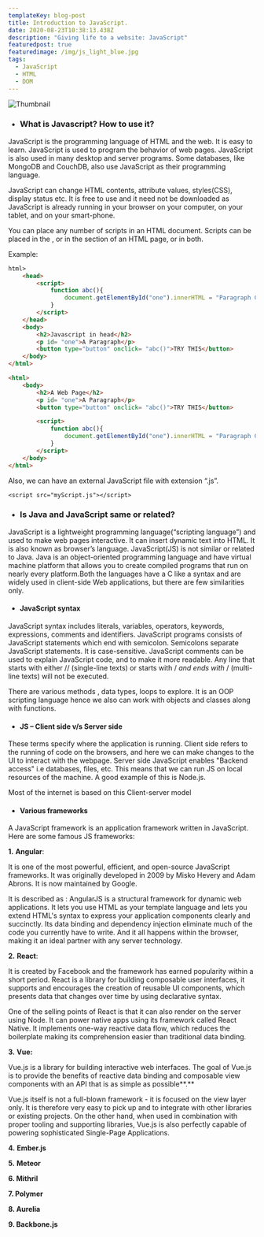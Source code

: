 ```yaml
---
templateKey: blog-post
title: Introduction to JavaScript.
date: 2020-08-23T10:38:13.438Z
description: "Giving life to a website: JavaScript"
featuredpost: true
featuredimage: /img/js_light_blue.jpg
tags:
  - JavaScript
  - HTML
  - DOM
---
```

![Thumbnail](/img/js_light_blue.jpg "Js image")

* ### **What is Javascript? How to use it?**

JavaScript is the programming language of HTML and the web. It is easy to learn. JavaScript is used to program the behavior of web pages. JavaScript is also used in many desktop and server programs. Some databases, like MongoDB and CouchDB, also use JavaScript as their programming language.

JavaScript can change HTML contents, attribute values, styles(CSS), display status etc. It is free to use and it need not be downloaded as JavaScript is already running in your browser on your computer, on your tablet, and on your smart-phone.

You can place any number of scripts in an HTML document. Scripts can be placed in the <body>, or in the <head> section of an HTML page, or in both.

Example: 

```html
html>
    <head>
        <script>
            function abc(){
                document.getElementById("one").innerHTML = "Paragraph Changed";
            }
        </script>
    </head>
    <body>
        <h2>Javascript in head</h2>
        <p id= "one">A Paragraph</p>
        <button type="button" onclick= "abc()">TRY THIS</button>
    </body>
</html>
```

```html
<html>
    <body>
        <h2>A Web Page</h2>
        <p id= "one">A Paragraph</p>
        <button type="button" onclick= "abc()">TRY THIS</button>

        <script>
            function abc(){
                document.getElementById("one").innerHTML = "Paragraph Changed";
            }
        </script>
    </body>
</html>
```

Also, we can have an external JavaScript file with extension “.js”.

```
<script src="myScript.js"></script>
```

* ### Is Java and JavaScript same or related?

JavaScript is a lightweight programming language(“scripting language”) and used to make web pages interactive. It can insert dynamic text into HTML. It is also known as browser’s language. JavaScript(JS) is not similar or related to Java. Java is an object-oriented programming language and have virtual machine platform that allows you to create compiled programs that run on nearly every platform.Both the languages have a C like a syntax and are widely used in client-side Web applications, but there are few similarities only.

* #### JavaScript syntax

JavaScript syntax includes literals, variables, operators, keywords, expressions, comments and identifiers. JavaScript programs consists of JavaScript statements which end with semicolon. Semicolons separate JavaScript statements. It is case-sensitive. JavaScript comments can be used to explain JavaScript code, and to make it more readable. Any line that starts with either // (single-line texts) or starts with / *and ends with* / (multi-line texts) will not be executed.

There are various methods , data types, loops to explore. It is an OOP scripting language hence we also can work with objects and classes along with functions.

* #### JS – Client side v/s Server side

These terms specify where the application is running. Client side refers to the running of code on the browsers, and here we can make changes to the UI to interact with the webpage. Server side JavaScript enables "Backend access" i.e databases, files, etc. This means that we can run JS on local resources of the machine. A good example of this is Node.js. 

Most of the internet is based on this Client-server model



* #### Various frameworks

A JavaScript framework is an application framework written in JavaScript.
Here are some famous JS frameworks:


**1.** **Angular**: 

It is one of the most powerful, efficient, and open-source JavaScript frameworks. It was originally developed in 2009 by Misko Hevery and Adam Abrons. It is now maintained by Google.

It is described as :  AngularJS is a structural framework for dynamic web applications. It lets you use HTML as your template language and lets you extend HTML's syntax to express your application components clearly and succinctly. Its data binding and dependency injection eliminate much of the code you currently have to write. And it all happens within the browser, making it an ideal partner with any server technology.

**2.** **React**: 

It is created by Facebook and the framework has earned popularity within a short period. React is a library for building composable user interfaces, it supports and encourages the creation of reusable UI components, which presents data that changes over time by using declarative syntax.

One of the selling points of React is that it can also render on the server using Node. It can power native apps using its framework called React Native. It implements one-way reactive data flow, which reduces the boilerplate making its comprehension easier than traditional data binding.

**3.** **Vue:** 

Vue.js is a library for building interactive web interfaces. The goal of Vue.js is to provide the benefits of reactive data binding and composable view components with an API that is as simple as possible**.**

Vue.js itself is not a full-blown framework - it is focused on the view layer only. It is therefore very easy to pick up and to integrate with other libraries or existing projects. On the other hand, when used in combination with proper tooling and supporting libraries, Vue.js is also perfectly capable of powering sophisticated Single-Page Applications.



**4.** **Ember.js**



**5.** **Meteor**



**6. Mithril**



**7. Polymer**



**8. Aurelia**



**9. Backbone.js**